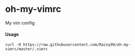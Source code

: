 # oh-my-vimrc
My vim config
#### Usage

```
curl -O https://raw.githubusercontent.com/Rainy99/oh-my-vimrc/master/.vimrc
```
